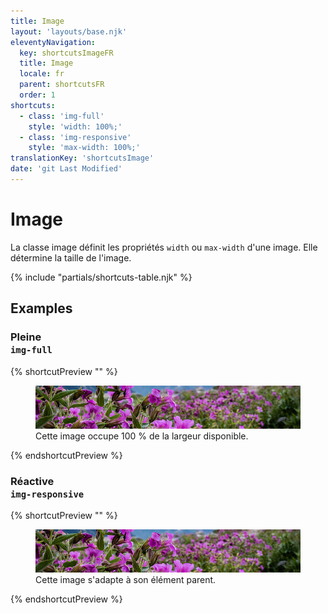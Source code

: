```yaml
---
title: Image
layout: 'layouts/base.njk'
eleventyNavigation:
  key: shortcutsImageFR
  title: Image
  locale: fr
  parent: shortcutsFR
  order: 1
shortcuts:
  - class: 'img-full'
    style: 'width: 100%;'
  - class: 'img-responsive'
    style: 'max-width: 100%;'
translationKey: 'shortcutsImage'
date: 'git Last Modified'
---
```


# Image

La classe image définit les propriétés `width` ou `max-width` d'une image. Elle détermine la taille de l'image.

{% include "partials/shortcuts-table.njk" %}

## Examples

### Pleine<br/>`img-full`

{% shortcutPreview "" %}

<figure>
  <img src="/images/common/css-shortcuts/image-example.png" alt="Une bannière horizontale avec des fleurs violettes." class="img-full"/>
  <figcaption>Cette image occupe 100 % de la largeur disponible.</figcaption>
</figure>
{% endshortcutPreview %}

### Réactive<br/>`img-responsive`

{% shortcutPreview "" %}

<figure class="container-md">
  <img src="/images/common/css-shortcuts/image-example.png" alt="Une bannière horizontale avec des fleurs violettes." class="img-responsive"/>
  <figcaption>Cette image s'adapte à son élément parent.</figcaption>
</figure>
{% endshortcutPreview %}
